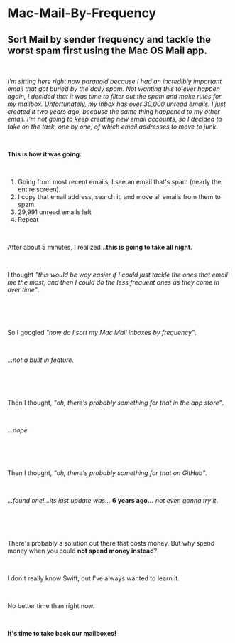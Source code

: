 # Mac-Mail-By-Frequency

## Sort Mail by sender frequency and tackle the worst spam first using the Mac OS Mail app.

<br>

*I'm sitting here right now paranoid because I had an incredibly important email that got buried by the daily spam. Not wanting this to ever happen again, I decided that it was time to filter out the spam and make rules for my mailbox. Unfortunately, my inbox has over 30,000 unread emails. I just created it two years ago, because the same thing happened to my other email. I'm not going to keep creating new email accounts, so I decided to take on the task, one by one, of which email addresses to move to junk.*

<br>

**This is how it was going:**

<br>

  1. Going from most recent emails, I see an email that's spam (nearly the entire screen).
  2. I copy that email address, search it, and move all emails from them to spam.
  3. 29,991 unread emails left
  4. Repeat

<br>

After about 5 minutes, I realized...**this is going to take all night**.

<br>

I thought *"this would be way easier if I could just tackle the ones that email me the most, and then I could do the less frequent ones as they come in over time"*.


<br>
<br>
<br>

So I googled *"how do I sort my Mac Mail inboxes by frequency"*.

<br>

*...not a built in feature*.

<br>
<br>
<br>

Then I thought, *"oh, there's probably something for that in the app store"*.

<br>

*...nope*

<br>
<br>
<br>

Then I thought, *"oh, there's probably something for that on GitHub"*.

<br>

*...found one!...its last update was...*
**6 years ago...**
*not even gonna try it*.

<br>
<br>
<br>

There's probably a solution out there that costs money. But why spend money when you could **not spend money instead**?

<br>

I don't really know Swift, but I've always wanted to learn it.

<br>

No better time than right now.

<br>

**It's time to take back our mailboxes!**
